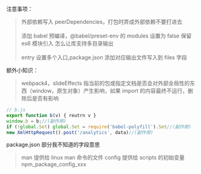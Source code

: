 注意事项：</br>  
> 外部依赖写入 peerDependencies，打包时弄成外部依赖不要打进去</br>  
> 添加 babel 预编译，@babel/preset-env 的 modules 设置为 false 保留 es6 模块引入
> 怎么让库支持多目录输出  </br>   
> entry 设置多个入口,package.json 添加对应输出文件写入到 files 字段

额外小知识：

> webpack4，slideEffects 指当前的包或指定文档是否会对外部全局性的东西（window，原生对象）产生影响，如果 import 的内容最终不运行，删除后是否有影响

```ts
// b.js
export function b(v) { reutrn v }
window.b = b;//(副作用)
if (!global.Set) global.Set = require('babel-polyfill').Set//(副作用)
new XmlHttpRequest().post('/analytics', data)//(副作用)
```

package.json 部分我不知道的字段意思

> man 提供给 linux man 命令的文件
> config 提供给 scripts 的初始变量 npm_package_config_xxx

